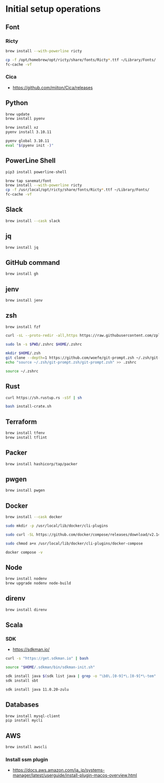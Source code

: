 # Initial setup operations

## Font

### Ricty

```bash
brew install --with-powerline ricty

cp -f /opt/homebrew/opt/ricty/share/fonts/Ricty*.ttf ~/Library/Fonts/
fc-cache -vf
```

### Cica

- https://github.com/miiton/Cica/releases

## Python

```bash
brew update
brew install pyenv
```

```bash
brew install xz
pyenv install 3.10.11

pyenv global 3.10.11
eval "$(pyenv init -)"
```

## PowerLine Shell

```bash
pip3 install powerline-shell

brew tap sanemat/font
brew install --with-powerline ricty
cp -f /usr/local/opt/ricty/share/fonts/Ricty*.ttf ~/Library/Fonts/
fc-cache -vf
```

## Slack

```bash
brew install --cask slack
```

## jq

```bash
brew install jq
```

## GitHub command

```bash
brew install gh
```

## jenv

```bash
brew install jenv
```

## zsh

```bash
brew install fzf
```

```bash
curl -sL --proto-redir -all,https https://raw.githubusercontent.com/zplug/installer/master/installer.zsh | zsh

sudo ln -s $PWD/.zshrc $HOME/.zshrc

mkdir $HOME/.zsh
git clone --depth=1 https://github.com/woefe/git-prompt.zsh ~/.zsh/git-prompt.zsh
echo "source ~/.zsh/git-prompt.zsh/git-prompt.zsh" >> .zshrc

source ~/.zshrc
```

## Rust

```bash
curl https://sh.rustup.rs -sSf | sh

bash install-crate.sh
```

## Terraform

```bash
brew install tfenv
brew install tflint
```

## Packer

```bash
brew install hashicorp/tap/packer
```

## pwgen

```bash
brew install pwgen
```

## Docker

```bash
brew install --cask docker

sudo mkdir -p /usr/local/lib/docker/cli-plugins

sudo curl -SL https://github.com/docker/compose/releases/download/v2.14.2/docker-compose-darwin-aarch64 -o /usr/local/lib/docker/cli-plugins/docker-compose

sudo chmod a+x /usr/local/lib/docker/cli-plugins/docker-compose

docker compose -v
```

## Node

```bash
brew install nodenv
brew upgrade nodenv node-build
```

## direnv

```bash
brew install direnv
```

## Scala

### SDK

- https://sdkman.io/

```bash
curl -s "https://get.sdkman.io" | bash
```

```bash
source "$HOME/.sdkman/bin/sdkman-init.sh"

sdk install java $(sdk list java | grep -o "\b8\.[0-9]*\.[0-9]*\-tem" | head -1)
sdk install sbt

sdk install java 11.0.20-zulu
```

## Databases

```bash
brew install mysql-client
pip install mycli
```

## AWS

```bash
brew install awscli
```

### Install ssm plugin

- https://docs.aws.amazon.com/ja_jp/systems-manager/latest/userguide/install-plugin-macos-overview.html
